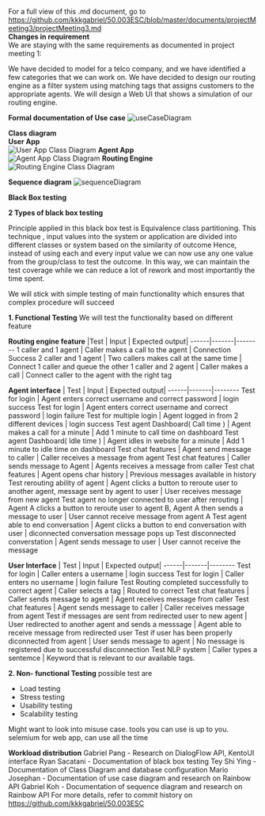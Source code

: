 For a full view of this .md document, go to https://github.com/kkkgabriel/50.003ESC/blob/master/documents/projectMeeting3/projectMeeting3.md<br>
__Changes in requirement__<br>
We are staying with the same requirements as documented in project meeting 1:

We have decided to model for a telco company, and we have identified a few categories that
we can work on. We have decided to design our routing engine as a filter system using
matching tags that assigns customers to the appropriate agents. We will design a Web UI
that shows a simulation of our routing engine.

__Formal documentation of Use case__
![useCaseDiagram](useCaseDiagram.png)

__Class diagram__<br>
__User App__<br>
![User App Class Diagram](userAppClassDiagram.png)
__Agent App__<br>
![Agent App Class Diagram](agentAppClassDiagram.png)
__Routing Engine__<br>
![Routing Engine Class Diagram](routingEngineClassDiagram.png)

__Sequence diagram__
![sequenceDiagram](sequenceDiagram.png)

__Black Box testing__

__2 Types of black box testing__

Principle applied in this black box test is Equivalence class partitioning. 
This technique , input values into the system or application are divided into different classes or system based on the similarity of outcome
Hence, instead of using each and every input value we can now use any one value from the group/class to test the outcome. In this way, we can maintain the test coverage while we can reduce a lot of rework and most importantly the time spent.

We will stick with simple testing of main functionality which ensures that complex procedure will succeed

  __1. Functional Testing__
  We will test the functionality based on different feature
  
  __Routing engine feature__
  |Test  | Input | Expected output|
  ------|-------|--------
  1 caller and 1 agent | Caller makes a call to the agent | Connection Success
  2 caller and 1 agent | Two callers makes call at the same time | Connect 1 caller and queue the other
  1 caller and 2 agent | Caller makes a call | Connect caller to the agent with the right tag
  
  __Agent interface__
  |  Test  | Input | Expected output|
  ------|-------|--------
  Test for login | Agent enters correct username and correct password | login success
  Test for login | Agent enters correct username and correct password | login failure
  Test for multiple login | Agent logged in from 2 different devices | login success
  Test agent Dashboard( Call time ) | Agent makes a call for a minute | Add 1 minute to call time on dashboard
  Test agent Dashboard( Idle time ) | Agent idles in website for a minute | Add 1 minute to idle time on dashboard
  Test chat features | Agent send message to caller | Caller receives a message from agent
  Test chat features | Caller sends message to Agent | Agents receives a message from caller
  Test chat features | Agent opens char history | Previous messages available in history
  Test rerouting ability of agent | Agent clicks a button to reroute user to another agent, message sent by agent to user | User receives message from new agent
  Test agent no longer connected to user after rerouting | Agent A clicks a button to reroute user to agent B, Agent A then sends a message to user | User cannot receive message from agent A
  Test agent able to end conversation | Agent clicks a button to end conversation with user | diconnected conversation message pops up
  Test disconnected converstation | Agent sends message to user | User cannot receive the message

  
  
  
  
  __User Interface__
  | Test  | Input | Expected output|
  ------|-------|--------
  Test for login | Caller enters a username | login success
  Test for login | Caller enters no username | login failure
  Test Routing completed successfully to correct agent | Caller selects a tag | Routed to correct
  Test chat features | Caller sends message to agent | Agent receives message from caller
  Test chat features | Agent sends message to caller | Caller receives message from agent
  Test if messages are sent from redirected user to new agent | User redirected to another agent and sends a messsage | Agent able to receive message from redirected user
  Test if user has been properly diconnected from agent | User sends message to agent | No message is registered due to successful disconnection
  Test NLP system | Caller types a sentemce | Keyword that is relevant to our available tags.
  

  
__2. Non- functional Testing__
  possible test are
  - Load testing
  - Stress testing
  - Usability testing
  - Scalability testing
  
  Might want to look into misuse case.
  tools you can use is up to you.
  selemium for web app, can use all the time

__Workload distribution__
Gabriel Pang - Research on DialogFlow API, KentoUI interface
Ryan Sacatani - Documentation of black box testing
Tey Shi Ying - Documentation of Class Diagram and database configuration
Mario Josephan - Documentation of use case diagram and research on Rainbow API
Gabriel Koh - Documentation of sequence diagram and research on Rainbow API
For more details, refer to commit history on https://github.com/kkkgabriel/50.003ESC
